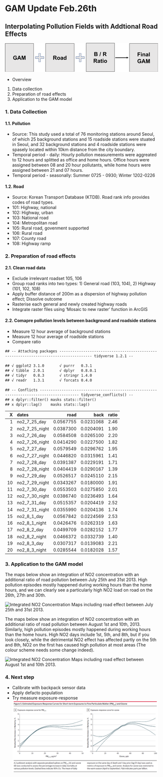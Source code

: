 GAM Update Feb.26th
================

## Interpolating Pollution Fields with Addtional Road Effects

![](GAM_update_0226_files/figure-markdown_github/procedure.png)

  - Overview

<!-- end list -->

1.  Data collection <br>
2.  Preparation of road effects<br>
3.  Application to the GAM model<br>

### 1\. Data Collection

#### 1.1. Pollution

  - Source: This study used a total of 76 monitoring stations around
    Seoul, of which 25 background stations and 15 roadside stations were
    stuated in Seoul, and 32 background stations and 4 roadside stations
    were spasely located within 10km distance from the city boundary.
  - Temporal period - daily: Hourly pollution measurements were
    aggreated to 12 hours and splitted as office and home hours. Office
    hours were assigned between 08 and 20 hour pollutants, while home
    hours were assigned between 21 and 07 hours.
  - Temporal period - seasonally: Summer 0725 - 0930; Winter 1202-0226

#### 1.2. Road

  - Source: Korean Transport Database (KTDB). Road rank info provides
    codes of road types.
  - 101: Highway, national
  - 102: Highway, urban
  - 103: National road
  - 104: Metropolitan road
  - 105: Rural road, govenment supported
  - 106: Rural road
  - 107: County road
  - 108: Highway ramp

### 2\. Preparation of road effects

#### 2.1. Clean road data

  - Exclude irrelevant roadset 105, 106
  - Group road ranks into two types: 1) General road (103, 104), 2)
    Highway (101, 102, 108)
  - Apply buffer distance of 200m as a dispersion of highway pollution
    effect; Dissolve outcome
  - Rasterise each general and newly created highway roads
  - Integrate raster files using ‘Mosaic to new raster’ function in
    ArcGIS

#### 2.2. Comapre pollution levels between background and roadside stations

  - Measure 12 hour average of background stations
  - Measure 12 hour average of roadside stations
  - Compare
    ratio

<!-- end list -->

    ## -- Attaching packages ------------------------------------------------------------------------------------- tidyverse 1.2.1 --

    ## √ ggplot2 3.1.0       √ purrr   0.3.1  
    ## √ tibble  2.0.1       √ dplyr   0.8.0.1
    ## √ tidyr   0.8.3       √ stringr 1.4.0  
    ## √ readr   1.3.1       √ forcats 0.4.0

    ## -- Conflicts ---------------------------------------------------------------------------------------- tidyverse_conflicts() --
    ## x dplyr::filter() masks stats::filter()
    ## x dplyr::lag()    masks stats::lag()

|  X | dates             |      road |      back | ratio |
| -: | :---------------- | --------: | --------: | ----: |
|  1 | no2\_7\_25\_day   | 0.0567755 | 0.0231068 |  2.46 |
|  2 | no2\_7\_25\_night | 0.0387300 | 0.0204091 |  1.90 |
|  3 | no2\_7\_26\_day   | 0.0584508 | 0.0265100 |  2.20 |
|  4 | no2\_7\_26\_night | 0.0414290 | 0.0227500 |  1.82 |
|  5 | no2\_7\_27\_day   | 0.0579549 | 0.0296762 |  1.95 |
|  6 | no2\_7\_27\_night | 0.0446820 | 0.0315961 |  1.41 |
|  7 | no2\_7\_28\_day   | 0.0391387 | 0.0229191 |  1.71 |
|  8 | no2\_7\_28\_night | 0.0404419 | 0.0290167 |  1.39 |
|  9 | no2\_7\_29\_day   | 0.0526517 | 0.0245110 |  2.15 |
| 10 | no2\_7\_29\_night | 0.0343267 | 0.0180000 |  1.91 |
| 11 | no2\_7\_30\_day   | 0.0553503 | 0.0275850 |  2.01 |
| 12 | no2\_7\_30\_night | 0.0386740 | 0.0236493 |  1.64 |
| 13 | no2\_7\_31\_day   | 0.0515357 | 0.0204419 |  2.52 |
| 14 | no2\_7\_31\_night | 0.0355990 | 0.0204136 |  1.74 |
| 15 | no2\_8\_1\_day    | 0.0567842 | 0.0224569 |  2.53 |
| 16 | no2\_8\_1\_night  | 0.0426476 | 0.0262319 |  1.63 |
| 17 | no2\_8\_2\_day    | 0.0499709 | 0.0282152 |  1.77 |
| 18 | no2\_8\_2\_night  | 0.0466372 | 0.0332739 |  1.40 |
| 19 | no2\_8\_3\_day    | 0.0307317 | 0.0139083 |  2.21 |
| 20 | no2\_8\_3\_night  | 0.0285544 | 0.0182028 |  1.57 |

### 3\. Application to the GAM model

The maps below show an integration of NO2 concentration with an
additional ratio of road pollution between July 25th and 31st 2013. High
pollution episodes mostly happened during working hours than the home
hours, and we can clearly see a particularly high NO2 load on road on
the 26th, 27th and 30th.

![Integrated NO2 Concentration Maps including road effect between July
25th and 31st
2013.](GAM_update_0226_files/figure-markdown_github/july.png)

The maps below show an integration of NO2 concentration with an
additional ratio of road pollution between August 1st and 10th, 2013.
Similarly, high pollution episodes mostly happened during working hours
than the home hours. High NO2 days include 1st, 5th, and 8th, but if you
look closely, while the detrimental NO2 effect has affected partly on
the 5th and 8th, NO2 on the first has caused high pollution at most
areas (The colour scheme needs some change indeed).

![Integrated NO2 Concentration Maps including road effect between August
1st and 10th
2013.](GAM_update_0226_files/figure-markdown_github/aug.png)

### 4\. Next step

  - Calibrate with backpack sensor data
  - Apply defacto population
  - Try measure exposure-response
    ![exposure-response](GAM_update_0226_files/figure-markdown_github/er.PNG)
